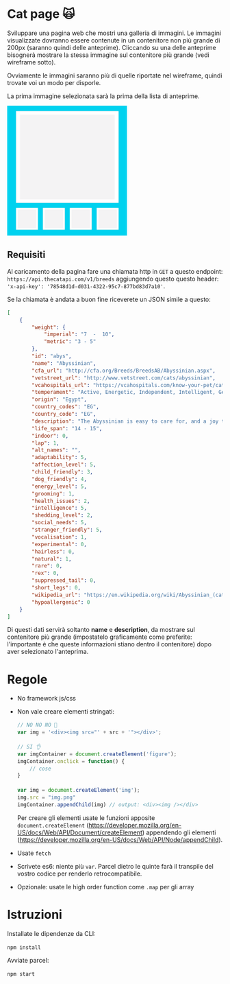 # Cat page 🙀

Sviluppare una pagina web che mostri una galleria di immagini.
Le immagini visualizzate dovranno essere contenute in un contenitore non più grande di 200px (saranno quindi delle anteprime).
Cliccando su una delle anteprime bisognerà mostrare la stessa immagine sul contenitore più grande (vedi wireframe sotto).

Ovviamente le immagini saranno più di quelle riportate nel wireframe, quindi trovate voi un modo per disporle.

La prima immagine selezionata sarà la prima della lista di anteprime.

![Esempio](./sample.png)

## Requisiti

Al caricamento della pagina fare una chiamata http in `GET` a questo endpoint: `https://api.thecatapi.com/v1/breeds` aggiungendo questo questo header: `'x-api-key': '78548d1d-d031-4322-95c7-877bd83d7a10'`.

Se la chiamata è andata a buon fine riceverete un JSON simile a questo:

```json
[
    {
        "weight": {
            "imperial": "7  -  10",
            "metric": "3 - 5"
        },
        "id": "abys",
        "name": "Abyssinian",
        "cfa_url": "http://cfa.org/Breeds/BreedsAB/Abyssinian.aspx",
        "vetstreet_url": "http://www.vetstreet.com/cats/abyssinian",
        "vcahospitals_url": "https://vcahospitals.com/know-your-pet/cat-breeds/abyssinian",
        "temperament": "Active, Energetic, Independent, Intelligent, Gentle",
        "origin": "Egypt",
        "country_codes": "EG",
        "country_code": "EG",
        "description": "The Abyssinian is easy to care for, and a joy to have in your home. They’re affectionate cats and love both people and other animals.",
        "life_span": "14 - 15",
        "indoor": 0,
        "lap": 1,
        "alt_names": "",
        "adaptability": 5,
        "affection_level": 5,
        "child_friendly": 3,
        "dog_friendly": 4,
        "energy_level": 5,
        "grooming": 1,
        "health_issues": 2,
        "intelligence": 5,
        "shedding_level": 2,
        "social_needs": 5,
        "stranger_friendly": 5,
        "vocalisation": 1,
        "experimental": 0,
        "hairless": 0,
        "natural": 1,
        "rare": 0,
        "rex": 0,
        "suppressed_tail": 0,
        "short_legs": 0,
        "wikipedia_url": "https://en.wikipedia.org/wiki/Abyssinian_(cat)",
        "hypoallergenic": 0
    }
]
```

Di questi dati servirà soltanto **name** e **description**, da mostrare sul contenitore più grande (impostatelo graficamente come preferite: l'importante è che queste informazioni stiano dentro il contenitore) dopo aver selezionato l'anteprima.

# Regole

- No framework js/css
- Non vale creare elementi stringati:
    ```js
    // NO NO NO 🚓
    var img = '<div><img src="' + src + '"></div>';

    // SI 👌
    var imgContainer = document.createElement('figure');
    imgContainer.onclick = function() {
        // cose
    }

    var img = document.createElement('img');
    img.src = "img.png"
    imgContainer.appendChild(img) // output: <div><img /></div>
    ```

    Per creare gli elementi usate le funzioni apposite `document.createElement` (https://developer.mozilla.org/en-US/docs/Web/API/Document/createElement) appendendo gli elementi (https://developer.mozilla.org/en-US/docs/Web/API/Node/appendChild).

- Usate `fetch`
- Scrivete es6: niente più `var`. Parcel dietro le quinte farà il transpile del vostro codice per renderlo retrocompatibile.
- Opzionale: usate le high order function come `.map` per gli array

# Istruzioni
Installate le dipendenze da CLI:

`npm install`

Avviate parcel: 

`npm start`
